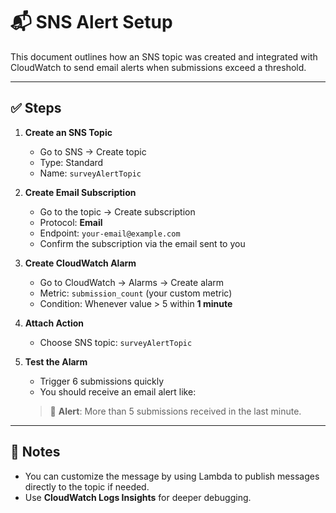 # 📬 SNS Alert Setup

This document outlines how an SNS topic was created and integrated with CloudWatch to send email alerts when submissions exceed a threshold.

---

## ✅ Steps

1. **Create an SNS Topic**
   - Go to SNS → Create topic
   - Type: Standard
   - Name: `surveyAlertTopic`

2. **Create Email Subscription**
   - Go to the topic → Create subscription
   - Protocol: **Email**
   - Endpoint: `your-email@example.com`
   - Confirm the subscription via the email sent to you

3. **Create CloudWatch Alarm**
   - Go to CloudWatch → Alarms → Create alarm
   - Metric: `submission_count` (your custom metric)
   - Condition: Whenever value > 5 within **1 minute**

4. **Attach Action**
   - Choose SNS topic: `surveyAlertTopic`

5. **Test the Alarm**
   - Trigger 6 submissions quickly
   - You should receive an email alert like:

   > 🔔 **Alert**: More than 5 submissions received in the last minute.

---

## 📝 Notes

- You can customize the message by using Lambda to publish messages directly to the topic if needed.
- Use **CloudWatch Logs Insights** for deeper debugging.

